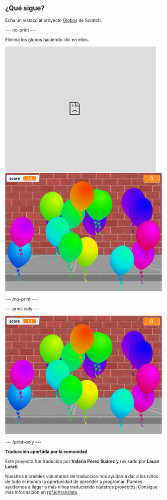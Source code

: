 ## ¿Qué sigue?

Echa un vistazo al proyecto [Globos](https://projects.raspberrypi.org/es-ES/projects/balloons) de Scratch.

--- no-print ---

Elimina los globos haciendo clic en ellos.

<div class="scratch-preview">
  <iframe allowtransparency="true" width="485" height="402" src="https://scratch.mit.edu/projects/embed/299206746/?autostart=false" frameborder="0" scrolling="no"></iframe>
  <img src="images/balloons-final.png">
</div>

--- /no-print ---

--- print-only ---

![proyecto completo](images/balloons-final.png)

--- /print-only ---


**Traducción aportada por la comunidad**

Este proyecto fue traducido por **Valeria Pérez Suárez** y revisado por **Laura Lurati**.

Nuestros increíbles voluntarios de traducción nos ayudan a dar a los niños de todo el mundo la oportunidad de aprender a programar. Puedes ayudarnos a llegar a más niños traduciendo nuestros proyectos. Consigue más información en [rpf.io/translate](https://rpf.io/translate).